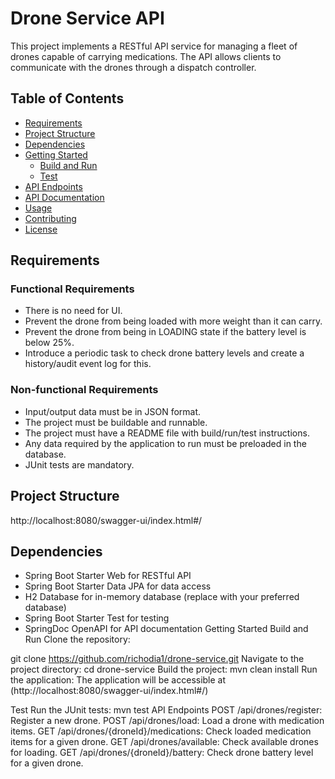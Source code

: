 # Drone Service API

This project implements a RESTful API service for managing a fleet of drones capable of carrying medications. 
The API allows clients to communicate with the drones through a dispatch controller.

## Table of Contents

- [Requirements](#requirements)
- [Project Structure](#project-structure)
- [Dependencies](#dependencies)
- [Getting Started](#getting-started)
  - [Build and Run](#build-and-run)
  - [Test](#test)
- [API Endpoints](#api-endpoints)
- [API Documentation](#api-documentation)
- [Usage](#usage)
- [Contributing](#contributing)
- [License](#license)

## Requirements

### Functional Requirements

- There is no need for UI.
- Prevent the drone from being loaded with more weight than it can carry.
- Prevent the drone from being in LOADING state if the battery level is below 25%.
- Introduce a periodic task to check drone battery levels and create a history/audit event log for this.

### Non-functional Requirements

- Input/output data must be in JSON format.
- The project must be buildable and runnable.
- The project must have a README file with build/run/test instructions.
- Any data required by the application to run must be preloaded in the database.
- JUnit tests are mandatory.

## Project Structure
http://localhost:8080/swagger-ui/index.html#/

## Dependencies

- Spring Boot Starter Web for RESTful API
- Spring Boot Starter Data JPA for data access
- H2 Database for in-memory database (replace with your preferred database)
- Spring Boot Starter Test for testing
- SpringDoc OpenAPI for API documentation
Getting Started
Build and Run
Clone the repository:

git clone https://github.com/richodia1/drone-service.git
Navigate to the project directory:
cd drone-service
Build the project:
mvn clean install
Run the application:
The application will be accessible at (http://localhost:8080/swagger-ui/index.html#/)

Test
Run the JUnit tests:
mvn test
API Endpoints
POST /api/drones/register: Register a new drone.
POST /api/drones/load: Load a drone with medication items.
GET /api/drones/{droneId}/medications: Check loaded medication items for a given drone.
GET /api/drones/available: Check available drones for loading.
GET /api/drones/{droneId}/battery: Check drone battery level for a given drone.










